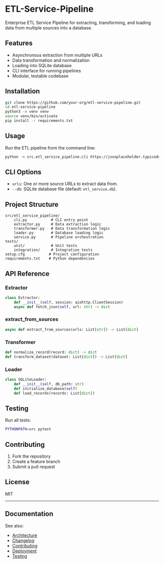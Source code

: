 # ETL-Service-Pipeline

Enterprise ETL Service Pipeline for extracting, transforming, and loading data from multiple sources into a database.

## Features

- Asynchronous extraction from multiple URLs
- Data transformation and normalization
- Loading into SQLite database
- CLI interface for running pipelines
- Modular, testable codebase

## Installation

```bash
git clone https://github.com/your-org/etl-service-pipeline.git
cd etl-service-pipeline
python3 -m venv venv
source venv/bin/activate
pip install -r requirements.txt
```

## Usage

Run the ETL pipeline from the command line:

```bash
python -m src.etl_service_pipeline.cli https://jsonplaceholder.typicode.com/posts --db mydata.db
```

## CLI Options

- `urls`: One or more source URLs to extract data from.
- `--db`: SQLite database file (default: `etl_service.db`).

## Project Structure

```
src/etl_service_pipeline/
    cli.py           # CLI entry point
    extractor.py     # Data extraction logic
    transformer.py   # Data transformation logic
    loader.py        # Database loading logic
    service.py       # Pipeline orchestration
tests/
    unit/            # Unit tests
    integration/     # Integration tests
setup.cfg           # Project configuration
requirements.txt    # Python dependencies
```

## API Reference

### Extractor

```python
class Extractor:
    def __init__(self, session: aiohttp.ClientSession)
    async def fetch_json(self, url: str) -> dict
```

### extract_from_sources

```python
async def extract_from_sources(urls: List[str]) -> List[dict]
```

### Transformer

```python
def normalize_record(record: dict) -> dict
def transform_dataset(dataset: List[dict]) -> List[dict]
```

### Loader

```python
class SQLiteLoader:
    def __init__(self, db_path: str)
    def initialize_database(self)
    def load_records(records: List[dict])
```

## Testing

Run all tests:

```bash
PYTHONPATH=src pytest
```

## Contributing

1. Fork the repository
2. Create a feature branch
3. Submit a pull request

## License

MIT

---

## Documentation

See also:
- [Architecture](docs/architecture.md)
- [Changelog](docs/changelog.md)
- [Contributing](docs/contributing.md)
- [Deployment](docs/deployment.md)
- [Testing](docs/testing.md)